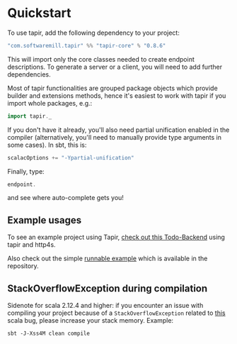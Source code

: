 # Quickstart

To use tapir, add the following dependency to your project:

```scala
"com.softwaremill.tapir" %% "tapir-core" % "0.8.6"
```

This will import only the core classes needed to create endpoint descriptions. To generate a server or a client, you
will need to add further dependencies.

Most of tapir functionalities are grouped package objects which provide builder and extensions methods, hence it's
easiest to work with tapir if you import whole packages, e.g.:

```scala
import tapir._
```

If you don't have it already, you'll also need partial unification enabled in the compiler (alternatively, you'll need 
to manually provide type arguments in some cases). In sbt, this is:

```scala
scalacOptions += "-Ypartial-unification"
```

Finally, type:

```scala
endpoint.
```

and see where auto-complete gets you!

## Example usages

To see an example project using Tapir, [check out this Todo-Backend](https://github.com/hejfelix/tapir-http4s-todo-mvc) 
using tapir and http4s.

Also check out the simple [runnable example](https://github.com/softwaremill/tapir/blob/master/playground/src/main/scala/tapir/example/BooksExample.scala)
which is available in the repository.

## StackOverflowException during compilation

Sidenote for scala 2.12.4 and higher: if you encounter an issue with compiling your project because of 
a `StackOverflowException` related to [this](https://github.com/scala/bug/issues/10604) scala bug, 
please increase your stack memory. Example:

```
sbt -J-Xss4M clean compile
```
